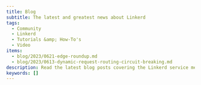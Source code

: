 ```yaml
---
title: Blog
subtitle: The latest and greatest news about Linkerd
tags:
  - Community
  - Linkerd
  - Tutorials &amp; How-To's
  - Video
items:
  - blog/2023/0621-edge-roundup.md
  - blog/2023/0613-dynamic-request-routing-circuit-breaking.md
description: Read the latest blog posts covering the Linkerd service mesh, from technical tutorials to announcements to what’s next on the roadmap.
keywords: []
---
```

